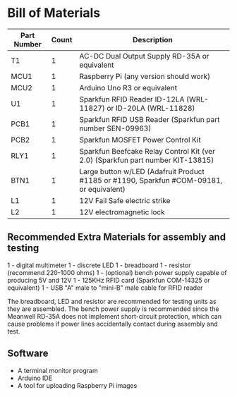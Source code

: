 
# Bill of Materials

| Part Number | Count | Description |
| --- | --- | --- |
| T1 | 1 | AC-DC Dual Output Supply RD-35A or equivalent |
| MCU1 | 1  | Raspberry Pi (any version should work) |
| MCU2 | 1 | Arduino Uno R3 or equivalent |
| U1 | 1 | Sparkfun RFID Reader ID-12LA (WRL-11827) or ID-20LA (WRL-11828) |
| PCB1 | 1 | Sparkfun RFID USB Reader (Sparkfun part number SEN-09963) |
| PCB2 | 1 | Sparkfun MOSFET Power Control Kit |
| RLY1 | 1 | Sparkfun Beefcake Relay Control Kit (ver 2.0) (Sparkfun part number KIT-13815) |
| BTN1 | 1 | Large button w/LED (Adafruit Product #1185 or #1190, Sparkfun #COM-09181, or equivalent) |
| L1 | 1 | 12V Fail Safe electric strike |
| L2 | 1 | 12V electromagnetic lock |

## Recommended Extra Materials for assembly and testing

1 - digital multimeter
1 - discrete LED
1 - breadboard
1 - resistor (recommend 220-1000 ohms)
1 - (optional) bench power supply capable of producing 5V and 12V
1 - 125KHz RFID card (Sparkfun COM-14325 or equivalent)
1 - USB "A" male to "mini-B" male cable for RFID reader

The breadboard, LED and resistor are recommended for testing units as they are
assembled.  The bench power supply is recommended since the Meanwell RD-35A
does not implement short-circuit protection, which can cause problems if power
lines accidentally contact during assembly and test.

## Software

* A terminal monitor program
* Arduino IDE
* A tool for uploading Raspberry Pi images
